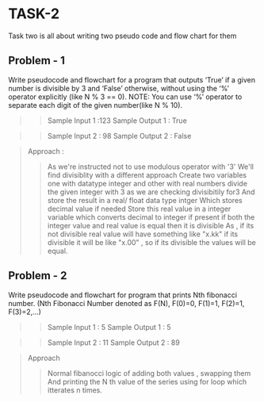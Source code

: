# TASK-2

Task two is all about writing two pseudo code and flow chart for them

## Problem - 1

Write pseudocode and flowchart for a program that outputs ‘True’ if a given number is divisible by 3 and ‘False’ otherwise, without using the ‘%’ operator explicitly (like N % 3 == 0).
NOTE: You can use ‘%’ operator to separate each digit of the given number(like N % 10).

>> Sample Input 1 :123
>> Sample Output 1 : True

>> Sample Input 2 : 98
>> Sample Output 2 : False

> Approach : 
>> As we're instructed not to use modulous operator with '3' 
>> We'll find divisiblity with a different approach 
>> Create two variables one with datatype integer and other with real numbers
>> divide the given integer with 3 as we are checking divisibitily for3
>> And store the result in a real/ float data type intger 
>> Which stores decimal value if needed
>> Store this real value in a integer variable which converts decimal to integer if present
>> if both the integer value and real value is equal then it is divisible
>> As , if its not divisible real value will have something like "x.kk" if its divisible it 
>> will be like "x.00" , so if its divisible the values will be equal.

## Problem - 2

Write pseudocode and flowchart for program that prints Nth fibonacci number. (Nth Fibonacci Number denoted as F(N), F(0)=0, F(1)=1, F(2)=1, F(3)=2,…)

>> Sample Input 1 : 5
>> Sample Output 1 : 5

>> Sample Input 2 : 11
>> Sample Output 2 : 89

> Approach
>> Normal fibanocci logic of adding both values , swapping them 
>> And printing the N th value of the series using for loop 
>> which itterates n times.
